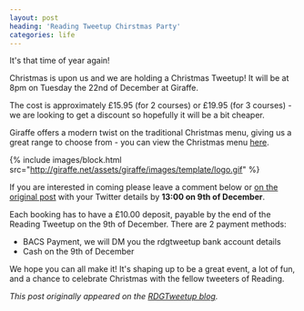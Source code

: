 ```yaml
---
layout: post
heading: 'Reading Tweetup Chirstmas Party'
categories: life
---
```


It's that time of year again!

Christmas is upon us and we are holding a Christmas Tweetup! It will be at 8pm on Tuesday the 22nd of December at Giraffe.

The cost is approximately £15.95 (for 2 courses) or £19.95 (for 3 courses) - we are looking to get a discount so hopefully it will be a bit cheaper.

Giraffe offers a modern twist on the traditional Christmas menu, giving us a great range to choose from - you can view the Christmas menu [here](http://giraffe.net/assets/giraffe/downloads/christmas_menu.pdf).

{% include images/block.html src="http://giraffe.net/assets/giraffe/images/template/logo.gif" %}

If you are interested in coming please leave a comment below or [on the original post](http://rdgtweetup.co.uk/2009/12/christmas-party-2009/) with your Twitter details by **13:00 on 9th of December**.

Each booking has to have a £10.00 deposit, payable by the end of the Reading Tweetup on the 9th of December. There are 2 payment methods:

* BACS Payment, we will DM you the rdgtweetup bank account details
* Cash on the 9th of December

We hope you can all make it! It's shaping up to be a great event, a lot of fun, and a chance to celebrate Christmas with the fellow tweeters of Reading.

*This post originally appeared on the [RDGTweetup blog](http://rdgtweetup.co.uk/2009/12/christmas-party-2009/).*
